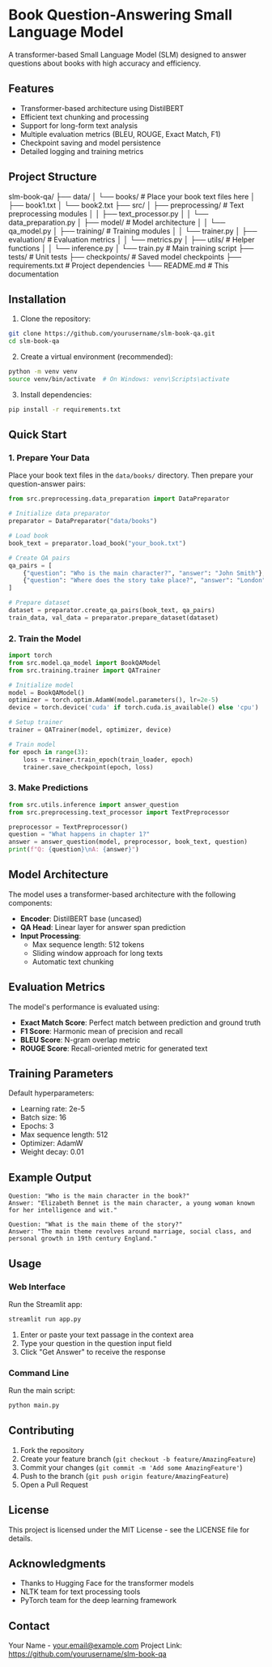 # Book Question-Answering Small Language Model

A transformer-based Small Language Model (SLM) designed to answer questions about books with high accuracy and efficiency.

## Features

- Transformer-based architecture using DistilBERT
- Efficient text chunking and processing
- Support for long-form text analysis
- Multiple evaluation metrics (BLEU, ROUGE, Exact Match, F1)
- Checkpoint saving and model persistence
- Detailed logging and training metrics

## Project Structure

slm-book-qa/
├── data/
│   └── books/         # Place your book text files here
│       ├── book1.txt
│       └── book2.txt
├── src/
│   ├── preprocessing/ # Text preprocessing modules
│   │   ├── text_processor.py
│   │   └── data_preparation.py
│   ├── model/        # Model architecture
│   │   └── qa_model.py
│   ├── training/     # Training modules
│   │   └── trainer.py
│   ├── evaluation/   # Evaluation metrics
│   │   └── metrics.py
│   ├── utils/        # Helper functions
│   │   └── inference.py
│   └── train.py      # Main training script
├── tests/            # Unit tests
├── checkpoints/      # Saved model checkpoints
├── requirements.txt  # Project dependencies
└── README.md        # This documentation

## Installation

1. Clone the repository:
```bash
git clone https://github.com/yourusername/slm-book-qa.git
cd slm-book-qa
```

2. Create a virtual environment (recommended):
```bash
python -m venv venv
source venv/bin/activate  # On Windows: venv\Scripts\activate
```

3. Install dependencies:
```bash
pip install -r requirements.txt
```

## Quick Start

### 1. Prepare Your Data

Place your book text files in the `data/books/` directory. Then prepare your question-answer pairs:

```python
from src.preprocessing.data_preparation import DataPreparator

# Initialize data preparator
preparator = DataPreparator("data/books")

# Load book
book_text = preparator.load_book("your_book.txt")

# Create QA pairs
qa_pairs = [
    {"question": "Who is the main character?", "answer": "John Smith"},
    {"question": "Where does the story take place?", "answer": "London"}
]

# Prepare dataset
dataset = preparator.create_qa_pairs(book_text, qa_pairs)
train_data, val_data = preparator.prepare_dataset(dataset)
```

### 2. Train the Model

```python
import torch
from src.model.qa_model import BookQAModel
from src.training.trainer import QATrainer

# Initialize model
model = BookQAModel()
optimizer = torch.optim.AdamW(model.parameters(), lr=2e-5)
device = torch.device('cuda' if torch.cuda.is_available() else 'cpu')

# Setup trainer
trainer = QATrainer(model, optimizer, device)

# Train model
for epoch in range(3):
    loss = trainer.train_epoch(train_loader, epoch)
    trainer.save_checkpoint(epoch, loss)
```

### 3. Make Predictions

```python
from src.utils.inference import answer_question
from src.preprocessing.text_processor import TextPreprocessor

preprocessor = TextPreprocessor()
question = "What happens in chapter 1?"
answer = answer_question(model, preprocessor, book_text, question)
print(f"Q: {question}\nA: {answer}")
```

## Model Architecture

The model uses a transformer-based architecture with the following components:

- **Encoder**: DistilBERT base (uncased)
- **QA Head**: Linear layer for answer span prediction
- **Input Processing**: 
  - Max sequence length: 512 tokens
  - Sliding window approach for long texts
  - Automatic text chunking

## Evaluation Metrics

The model's performance is evaluated using:

- **Exact Match Score**: Perfect match between prediction and ground truth
- **F1 Score**: Harmonic mean of precision and recall
- **BLEU Score**: N-gram overlap metric
- **ROUGE Score**: Recall-oriented metric for generated text

## Training Parameters

Default hyperparameters:

- Learning rate: 2e-5
- Batch size: 16
- Epochs: 3
- Max sequence length: 512
- Optimizer: AdamW
- Weight decay: 0.01

## Example Output

```
Question: "Who is the main character in the book?"
Answer: "Elizabeth Bennet is the main character, a young woman known for her intelligence and wit."

Question: "What is the main theme of the story?"
Answer: "The main theme revolves around marriage, social class, and personal growth in 19th century England."
```

## Usage

### Web Interface

Run the Streamlit app:
```bash
streamlit run app.py
```

1. Enter or paste your text passage in the context area
2. Type your question in the question input field
3. Click "Get Answer" to receive the response

### Command Line

Run the main script:
```bash
python main.py
```

## Contributing

1. Fork the repository
2. Create your feature branch (`git checkout -b feature/AmazingFeature`)
3. Commit your changes (`git commit -m 'Add some AmazingFeature'`)
4. Push to the branch (`git push origin feature/AmazingFeature`)
5. Open a Pull Request

## License

This project is licensed under the MIT License - see the LICENSE file for details.

## Acknowledgments

- Thanks to Hugging Face for the transformer models
- NLTK team for text processing tools
- PyTorch team for the deep learning framework

## Contact

Your Name - your.email@example.com
Project Link: https://github.com/yourusername/slm-book-qa